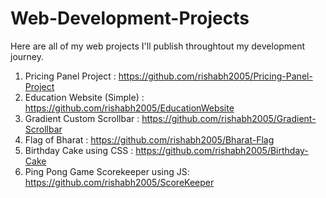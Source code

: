 # Web-Development-Projects
Here are all of my web projects I'll publish throughtout my development journey.

1) Pricing Panel Project : https://github.com/rishabh2005/Pricing-Panel-Project
2) Education Website (Simple) : https://github.com/rishabh2005/EducationWebsite
3) Gradient Custom Scrollbar : https://github.com/rishabh2005/Gradient-Scrollbar
4) Flag of Bharat : https://github.com/rishabh2005/Bharat-Flag
5) Birthday Cake using CSS : https://github.com/rishabh2005/Birthday-Cake
6) Ping Pong Game Scorekeeper using JS: https://github.com/rishabh2005/ScoreKeeper
